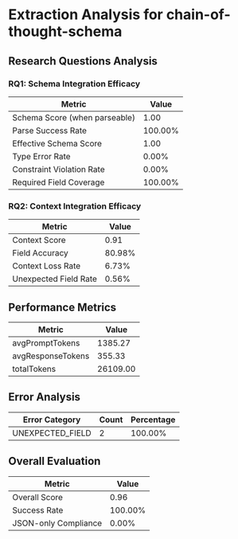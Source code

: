 # Extraction Analysis for chain-of-thought-schema

## Research Questions Analysis

### RQ1: Schema Integration Efficacy

| Metric | Value |
|--------|-------|
| Schema Score (when parseable) | 1.00 |
| Parse Success Rate | 100.00% |
| Effective Schema Score | 1.00 |
| Type Error Rate | 0.00% |
| Constraint Violation Rate | 0.00% |
| Required Field Coverage | 100.00% |

### RQ2: Context Integration Efficacy

| Metric | Value |
|--------|-------|
| Context Score | 0.91 |
| Field Accuracy | 80.98% |
| Context Loss Rate | 6.73% |
| Unexpected Field Rate | 0.56% |

## Performance Metrics

| Metric | Value |
|--------|-------|
| avgPromptTokens | 1385.27 |
| avgResponseTokens | 355.33 |
| totalTokens | 26109.00 |

## Error Analysis

| Error Category | Count | Percentage |
|---------------|-------|------------|
| UNEXPECTED_FIELD | 2 | 100.00% |

## Overall Evaluation

| Metric | Value |
|--------|-------|
| Overall Score | 0.96 |
| Success Rate | 100.00% |
| JSON-only Compliance | 0.00% |
